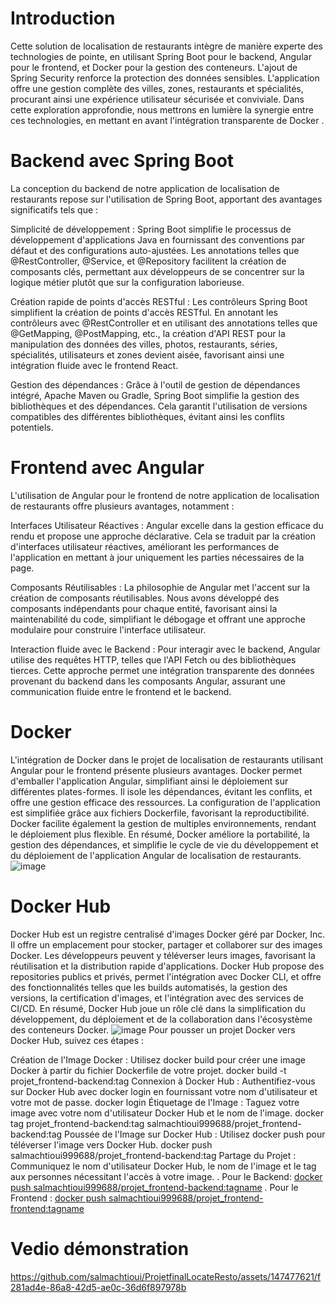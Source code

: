 # Introduction
Cette solution de localisation de restaurants intègre de manière experte des technologies de pointe, en utilisant Spring Boot pour le backend, Angular pour le frontend, et Docker pour la gestion des conteneurs. L'ajout de Spring Security renforce la protection des données sensibles. L'application offre une gestion complète des villes, zones, restaurants et spécialités, procurant ainsi une expérience utilisateur sécurisée et conviviale. Dans cette exploration approfondie, nous mettrons en lumière la synergie entre ces technologies, en mettant en avant l'intégration transparente de Docker .
# Backend avec Spring Boot

La conception du backend de notre application de localisation de restaurants repose sur l'utilisation de Spring Boot, apportant des avantages significatifs tels que :

Simplicité de développement :
Spring Boot simplifie le processus de développement d'applications Java en fournissant des conventions par défaut et des configurations auto-ajustées. Les annotations telles que @RestController, @Service, et @Repository facilitent la création de composants clés, permettant aux développeurs de se concentrer sur la logique métier plutôt que sur la configuration laborieuse.

Création rapide de points d'accès RESTful :
Les contrôleurs Spring Boot simplifient la création de points d'accès RESTful. En annotant les contrôleurs avec @RestController et en utilisant des annotations telles que @GetMapping, @PostMapping, etc., la création d'API REST pour la manipulation des données des villes, photos, restaurants, séries, spécialités, utilisateurs et zones devient aisée, favorisant ainsi une intégration fluide avec le frontend React.

Gestion des dépendances :
Grâce à l'outil de gestion de dépendances intégré, Apache Maven ou Gradle, Spring Boot simplifie la gestion des bibliothèques et des dépendances. Cela garantit l'utilisation de versions compatibles des différentes bibliothèques, évitant ainsi les conflits potentiels.

# Frontend avec Angular

L'utilisation de Angular pour le frontend de notre application de localisation de restaurants offre plusieurs avantages, notamment :

Interfaces Utilisateur Réactives :
 Angular excelle dans la gestion efficace du rendu et propose une approche déclarative. Cela se traduit par la création d'interfaces utilisateur réactives, améliorant les performances de l'application en mettant à jour uniquement les parties nécessaires de la page.

Composants Réutilisables :
La philosophie de  Angular met l'accent sur la création de composants réutilisables. Nous avons développé des composants indépendants pour chaque entité, favorisant ainsi la maintenabilité du code, simplifiant le débogage et offrant une approche modulaire pour construire l'interface utilisateur.

Interaction fluide avec le Backend :
Pour interagir avec le backend, Angular utilise des requêtes HTTP, telles que l'API Fetch ou des bibliothèques tierces. Cette approche permet une intégration transparente des données provenant du backend dans les composants Angular, assurant une communication fluide entre le frontend et le backend.

# Docker 
L'intégration de Docker dans le projet de localisation de restaurants utilisant Angular pour le frontend présente plusieurs avantages. Docker permet d'emballer l'application Angular, simplifiant ainsi le déploiement sur différentes plates-formes. Il isole les dépendances, évitant les conflits, et offre une gestion efficace des ressources. La configuration de l'application est simplifiée grâce aux fichiers Dockerfile, favorisant la reproductibilité. Docker facilite également la gestion de multiples environnements, rendant le déploiement plus flexible. En résumé, Docker améliore la portabilité, la gestion des dépendances, et simplifie le cycle de vie du développement et du déploiement de l'application Angular de localisation de restaurants.
![image](https://github.com/salmachtioui/ProjetfinalLocateResto/assets/147477621/8447e790-8382-4115-891f-7cd5043445d4)
# Docker Hub
Docker Hub est un registre centralisé d'images Docker géré par Docker, Inc. Il offre un emplacement pour stocker, partager et collaborer sur des images Docker. Les développeurs peuvent y téléverser leurs images, favorisant la réutilisation et la distribution rapide d'applications. Docker Hub propose des repositories publics et privés, permet l'intégration avec Docker CLI, et offre des fonctionnalités telles que les builds automatisés, la gestion des versions, la certification d'images, et l'intégration avec des services de CI/CD. En résumé, Docker Hub joue un rôle clé dans la simplification du développement, du déploiement et de la collaboration dans l'écosystème des conteneurs Docker.
![image](https://github.com/salmachtioui/ProjetfinalLocateResto/assets/147477621/0e6d3b35-fd81-4511-8797-ba2848976077)
Pour pousser un projet Docker vers Docker Hub, suivez ces étapes :

Création de l'Image Docker :
Utilisez docker build pour créer une image Docker à partir du fichier Dockerfile de votre projet.
docker build -t projet_frontend-backend:tag 
Connexion à Docker Hub :
Authentifiez-vous sur Docker Hub avec docker login en fournissant votre nom d'utilisateur et votre mot de passe.
docker login
Étiquetage de l'Image :
Taguez votre image avec votre nom d'utilisateur Docker Hub et le nom de l'image.
docker tag projet_frontend-backend:tag salmachtioui999688/projet_frontend-backend:tag
Poussée de l'Image sur Docker Hub :
Utilisez docker push pour téléverser l'image vers Docker Hub.
docker push salmachtioui999688/projet_frontend-backend:tag
Partage du Projet :
Communiquez le nom d'utilisateur Docker Hub, le nom de l'image et le tag aux personnes nécessitant l'accès à votre image.
. Pour le Backend:
[docker push salmachtioui999688/projet_frontend-backend:tagname](https://hub.docker.com/repository/docker/salmachtioui999688/projet_frontend-backend/general)
. Pour le Frontend :
[docker push salmachtioui999688/projet_frontend-frontend:tagname](https://hub.docker.com/repository/docker/salmachtioui999688/projet_frontend-frontend/general)

# Vedio démonstration

https://github.com/salmachtioui/ProjetfinalLocateResto/assets/147477621/f281ad4e-86a8-42d5-ae0c-36d6f897978b

